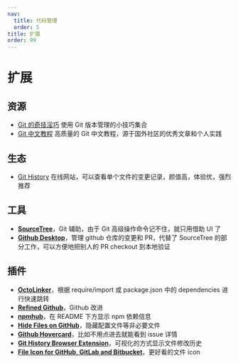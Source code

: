 ```yaml
---
nav:
  title: 代码管理
  order: 5
title: 扩展
order: 99
---
```


# 扩展

## 资源

- [Git 的奇技淫巧](https://github.com/pomber/git-history) 使用 Git 版本管理的小技巧集合
- [Git 中文教程](https://github.com/geeeeeeeeek/git-recipes) 高质量的 Git 中文教程，源于国外社区的优秀文章和个人实践

## 生态

- [Git History](https://github.com/pomber/git-history) 在线网站，可以查看单个文件的变更记录，颜值高，体验优，强烈推荐

## 工具

- [**SourceTree**](https://www.sourcetreeapp.com/)，Git 辅助，由于 Git 高级操作命令记不住，就只用借助 UI 了
- [**Github Desktop**](https://github.com/desktop/desktop)，管理 github 仓库的变更和 PR，代替了 SourceTree 的部分工作，可以方便地把别人的 PR checkout 到本地验证

## 插件

- [**OctoLinker**](https://github.com/OctoLinker/browser-extension)，根据 require/import 或 package.json 中的 dependencies 进行快速跳转
- [**Refined Github**](https://github.com/sindresorhus/refined-github)，Github 改进
- [**npmhub**](https://github.com/npmhub/npmhub)，在 README 下方显示 npm 依赖信息
- [**Hide Files on GitHub**](https://github.com/sindresorhus/hide-files-on-github)，隐藏配置文件等非必要文件
- [**Github Hovercard**](https://github.com/Justineo/github-hovercard)，比如不用点进去就能看到 issue 详情
- [**Git History Browser Extension**](https://chrome.google.com/webstore/detail/git-history-browser-exten/laghnmifffncfonaoffcndocllegejnf)，可视化的方式显示文件修改历史
- [**File Icon for GitHub, GitLab and Bitbucket**](https://chrome.google.com/webstore/detail/file-icon-for-github-gitl/ficfmibkjjnpogdcfhfokmihanoldbfe)，更好看的文件 icon
